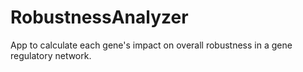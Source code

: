 # RobustnessAnalyzer
App to calculate each gene's impact on overall robustness in a gene regulatory network.
